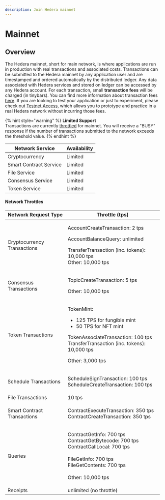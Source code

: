 ```yaml
---
description: Join Hedera mainnet
---
```


# Mainnet

## Overview

The Hedera mainnet, short for main network, is where applications are run in production with real transactions and associated costs. Transactions can be submitted to the Hedera mainnet by any application user and are timestamped and ordered automatically by the distributed ledger. Any data associated with Hedera services and stored on ledger can be accessed by any Hedera account. For each transaction, small **transaction fees** will be charged (in tinybars). You can find more information about transaction fees [here](https://www.hedera.com/fees). If you are looking to test your application or just to experiment, please check out [Testnet Access,](../testnet/testnet-access.md) which allows you to prototype and practice in a real Hedera network without incurring those fees.

{% hint style="warning" %}
**Limited Support**\
Transactions are currently [throttled](https://docs.hedera.com/guides/mainnet#network-throttles) for mainnet. You will receive a "BUSY" response if the number of transactions submitted to the network exceeds the threshold value.
{% endhint %}

| Network Service        | Availability |
| ---------------------- | ------------ |
| Cryptocurrency         | Limited      |
| Smart Contract Service | Limited      |
| File Service           | Limited      |
| Consensus Service      | Limited      |
| Token Service          | Limited      |

#### Network Throttles

| Network Request Type        | Throttle (tps)                                                                                                                                                                                             |
| --------------------------- | ---------------------------------------------------------------------------------------------------------------------------------------------------------------------------------------------------------- |
| Cryptocurrency Transactions | <p>AccountCreateTransaction: 2 tps</p><p>AccountBalanceQuery: unlimited</p><p>TransferTransaction (inc. tokens): 10,000 tps<br>Other: 10,000 tps</p>                                                       |
| Consensus Transactions      | <p>TopicCreateTransaction: 5 tps</p><p>Other: 10,000 tps</p>                                                                                                                                               |
| Token Transactions          | <p>TokenMint: </p><ul><li>125 TPS for fungible mint</li><li>50 TPS for NFT mint</li></ul><p>TokenAssociateTransaction: 100 tps<br>TransferTransaction (inc. tokens): 10,000 tps</p><p>Other: 3,000 tps</p> |
| Schedule Transactions       | <p>ScheduleSignTransaction: 100 tps<br>ScheduleCreateTransaction: 100 tps</p>                                                                                                                              |
| File Transactions           | 10 tps                                                                                                                                                                                                     |
| Smart Contract Transactions | <p>ContractExecuteTransaction: 350 tps<br>ContractCreateTransaction: 350 tps</p>                                                                                                                           |
| Queries                     | <p>ContractGetInfo: 700 tps<br>ContractGetBytecode: 700 tps<br>ContractCallLocal: 700 tps<br><br>FileGetInfo: 700 tps<br>FileGetContents: 700 tps<br><br>Other: 10,000 tps</p>                             |
| Receipts                    | unlimited (no throttle)                                                                                                                                                                                    |
